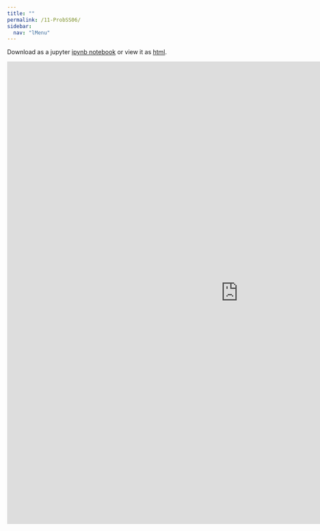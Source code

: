 ```yaml
---
title: ""
permalink: /11-ProbSS06/
sidebar:
  nav: "lMenu"
---
```


Download as a jupyter [ipynb notebook](https://datascience-intro.github.io/1MS041-2023/notebooks/11-ProbSS06.ipynb) or view it as [html](https://datascience-intro.github.io/1MS041-2023/notebooks/11-ProbSS06.html).

<iframe src="https://datascience-intro.github.io/1MS041-2023/notebooks/11-ProbSS06.html" width="1080" height="1080" frameborder="0"></iframe>

    